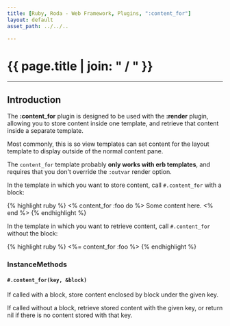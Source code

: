 ```yaml
---
title: [Ruby, Roda - Web Framework, Plugins, ":content_for"]
layout: default
asset_path: ../../..

---
```


# {{ page.title | join: " / " }}

---- 

## Introduction


The **:content_for** plugin is designed to be used with the **:render** plugin, allowing you to store 
content inside one template, and retrieve that content inside a separate template.  

Most commonly, this is so view templates can set content for the layout template to display outside
of the normal content pane.

The `content_for` template probably **only works with erb templates**, and requires that you don't 
override the `:outvar` render option.  

In the template in which you want to store content, call `#.content_for` with a block:

{% highlight ruby %}
<% content_for :foo do %>
  Some content here.
<% end %>
{% endhighlight %}


In the template in which you want to retrieve content, call `#.content_for` without the block:

{% highlight ruby %}
<%= content_for :foo %>
{% endhighlight %}

### InstanceMethods

#### `#.content_for(key, &block)`

If called with a block, store content enclosed by block under the given key.  

If called without a block, retrieve stored content with the given key, or return nil if there
is no content stored with that key.

